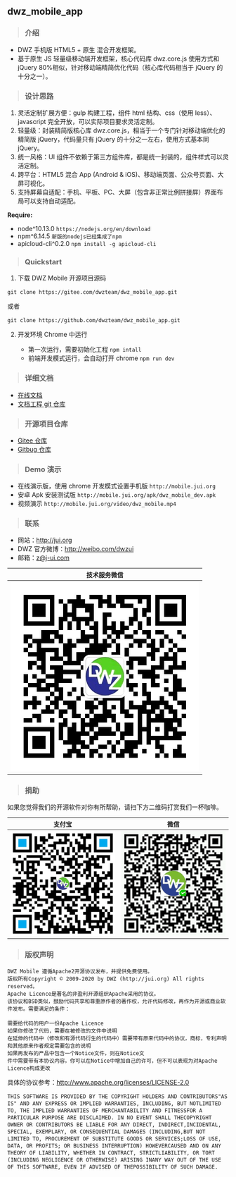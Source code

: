 ## dwz_mobile_app

> ### 介绍

- DWZ 手机版 HTML5 + 原生 混合开发框架。
- 基于原生 JS 轻量级移动端开发框架，核心代码库 dwz.core.js 使用方式和 jQuery 80%相似，针对移动端精简优化代码（核心库代码相当于 jQuery 的十分之一）。

> ### 设计思路

1. 灵活定制扩展方便：gulp 构建工程，组件 html 结构、css（使用 less）、javascript 完全开放，可以实际项目要求灵活定制。
2. 轻量级：封装精简版核心库 dwz.core.js，相当于一个专门针对移动端优化的精简版 jQuery，代码量只有 jQuery 的十分之一左右，使用方式基本同 jQuery。
3. 统一风格：UI 组件不依赖于第三方组件库，都是统一封装的，组件样式可以灵活定制。
4. 跨平台：HTML5 混合 App (Android & iOS)、移动端页面、公众号页面、大屏可视化。
5. 支持屏幕自适配：手机、平板、PC、大屏（包含非正常比例拼接屏）界面布局可以支持自动适配。

**Require:**

- node\^10.13.0 `https://nodejs.org/en/download`
- npm\^6.14.5 `新版的nodejs已经集成了npm`
- apicloud-cli\^0.2.0 `npm install -g apicloud-cli`

> ### Quickstart

1. 下载 DWZ Mobile 开源项目源码

```
git clone https://gitee.com/dwzteam/dwz_mobile_app.git
```

或者

```
git clone https://github.com/dwzteam/dwz_mobile_app.git
```

2. 开发环境 Chrome 中运行

   - 第一次运行，需要初始化工程 `npm intall`
   - 前端开发模式运行，会自动打开 chrome `npm run dev`

> ### 详细文档

- [在线文档](https://dwzteam.github.io/dwz_mobile_doc_v1)
- [文档工程 git 仓库](https://gitee.com/dwzteam/dwz_mobile_doc_v1)

> ### 开源项目仓库

- [Gitee 仓库](https://gitee.com/dwzteam/dwz_mobile_app)
- [Gitbug 仓库](https://github.com/dwzteam/dwz_mobile_app)

> ### Demo 演示

- 在线演示版，使用 chrome 开发模式设置手机版 `http://mobile.jui.org`
- 安卓 Apk 安装测试版 `http://mobile.jui.org/apk/dwz_mobile_dev.apk`
- 视频演示 `http://mobile.jui.org/video/dwz_mobile.mp4`

> ### 联系

- 网站：http://jui.org
- DWZ 官方微博：http://weibo.com/dwzui
- 邮箱：z@j-ui.com

|               技术服务微信               |
| :--------------------------------------: |
| ![](./widget/image/wx_zhh.jpg?width=200) |

> ### 捐助

如果您觉得我们的开源软件对你有所帮助，请扫下方二维码打赏我们一杯咖啡。

|                支付宝                 |                 微信                 |
| :-----------------------------------: | :----------------------------------: |
| ![](./widget/image/zfb.png?width=200) | ![](./widget/image/wx.png?width=200) |

> ### 版权声明

    DWZ Mobile 遵循Apache2开源协议发布，并提供免费使用。
    版权所有Copyright © 2009-2020 by DWZ (http://jui.org) All rights reserved。
    Apache Licence是著名的非盈利开源组织Apache采用的协议。
    该协议和BSD类似，鼓励代码共享和尊重原作者的著作权，允许代码修改，再作为开源或商业软件发布。需要满足的条件：

    需要给代码的用户一份Apache Licence
    如果你修改了代码，需要在被修改的文件中说明
    在延伸的代码中（修改和有源代码衍生的代码中）需要带有原来代码中的协议，商标，专利声明和其他原来作者规定需要包含的说明
    如果再发布的产品中包含一个Notice文件，则在Notice文
    件中需要带有本协议内容。你可以在Notice中增加自己的许可，但不可以表现为对Apache Licence构成更改

具体的协议参考：http://www.apache.org/licenses/LICENSE-2.0

    THIS SOFTWARE IS PROVIDED BY THE COPYRIGHT HOLDERS AND CONTRIBUTORS"AS IS" AND ANY EXPRESS OR IMPLIED WARRANTIES, INCLUDING, BUT NOTLIMITED TO, THE IMPLIED WARRANTIES OF MERCHANTABILITY AND FITNESSFOR A PARTICULAR PURPOSE ARE DISCLAIMED. IN NO EVENT SHALL THECOPYRIGHT OWNER OR CONTRIBUTORS BE LIABLE FOR ANY DIRECT, INDIRECT,INCIDENTAL, SPECIAL, EXEMPLARY, OR CONSEQUENTIAL DAMAGES (INCLUDING,BUT NOT LIMITED TO, PROCUREMENT OF SUBSTITUTE GOODS OR SERVICES;LOSS OF USE, DATA, OR PROFITS; OR BUSINESS INTERRUPTION) HOWEVERCAUSED AND ON ANY THEORY OF LIABILITY, WHETHER IN CONTRACT, STRICTLIABILITY, OR TORT (INCLUDING NEGLIGENCE OR OTHERWISE) ARISING INANY WAY OUT OF THE USE OF THIS SOFTWARE, EVEN IF ADVISED OF THEPOSSIBILITY OF SUCH DAMAGE.
